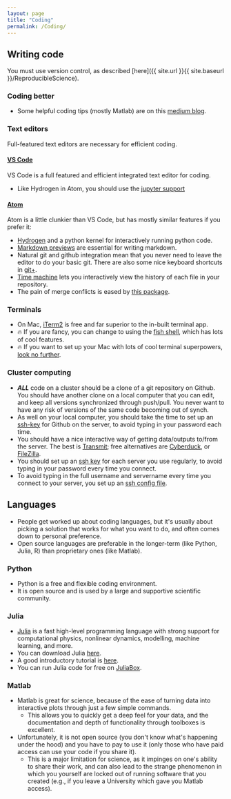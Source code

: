 ```yaml
---
layout: page
title: "Coding"
permalink: /Coding/
---
```


## Writing code

You must use version control, as described [here]({{ site.url }}{{ site.baseurl }}/ReproducibleScience).

### Coding better

- Some helpful coding tips (mostly Matlab) are on this [medium blog](https://medium.com/@neuraljojo).

### Text editors

Full-featured text editors are necessary for efficient coding.

#### [VS Code](https://code.visualstudio.com)

VS Code is a full featured and efficient integrated text editor for coding.

- Like Hydrogen in Atom, you should use the [jupyter support](https://code.visualstudio.com/docs/python/jupyter-support-py)

#### [Atom](https://atom.io/)

Atom is a little clunkier than VS Code, but has mostly similar features if you prefer it:

- [Hydrogen](https://nteract.gitbooks.io/hydrogen/) and a python kernel for interactively running python code.
- [Markdown previews](https://atom.io/packages/markdown-preview) are essential for writing markdown.
- Natural git and github integration mean that you never need to leave the editor to do your basic git. There are also some nice keyboard shortcuts in [git+](https://atom.io/packages/git-plus).
- [Time machine](https://atom.io/packages/git-time-machine) lets you interactively view the history of each file in your repository.
- The pain of merge conflicts is eased by [this package](https://atom.io/packages/merge-conflicts).

### Terminals

- On Mac, [iTerm2](https://iterm2.com/) is free and far superior to the in-built terminal app.
- :fire: If you are fancy, you can change to using the [fish shell](https://fishshell.com/), which has lots of cool features.
- :fire: If you want to set up your Mac with lots of cool terminal superpowers, [look no further](https://github.com/ghaiklor/iterm-fish-fisher-osx).

### Cluster computing

- ***ALL*** code on a cluster should be a clone of a git repository on Github.
  You should have another clone on a local computer that you can edit, and keep all versions synchronized through push/pull.
  You never want to have any risk of versions of the same code becoming out of synch.
- As well on your local computer, you should take the time to set up an [ssh-key](https://help.github.com/articles/generating-an-ssh-key/) for Github on the server, to avoid typing in your password each time.
- You should have a nice interactive way of getting data/outputs to/from the server.
  The best is [Transmit](https://panic.com/transmit/); free alternatives are [Cyberduck](https://cyberduck.io/), or [FileZilla](https://filezilla-project.org/).
- You should set up an [ssh key](https://www.digitalocean.com/community/tutorials/how-to-set-up-ssh-keys--2) for each server you use regularly, to avoid typing in your password every time you connect.
- To avoid typing in the full username and servername every time you connect to your server, you set up an [ssh config file](https://nerderati.com/2011/03/17/simplify-your-life-with-an-ssh-config-file/).

## Languages

- People get worked up about coding languages, but it's usually about picking a solution that works for what you want to do, and often comes down to personal preference.
- Open source languages are preferable in the longer-term (like Python, Julia, R) than proprietary ones (like Matlab).

### Python

- Python is a free and flexible coding environment.
- It is open source and is used by a large and supportive scientific community.

### Julia

- [Julia](https://github.com/JuliaLang/julia) is a fast high-level programming language with strong support for computational physics, nonlinear dynamics, modelling, machine learning, and more.
- You can download Julia [here](https://julialang.org/downloads/).
- A good introductory tutorial is [here](https://intersectaustralia.github.io/training/JULIA101/index).
- You can run Julia code for free on [JuliaBox](https://www.juliabox.com/).

### Matlab

- Matlab is great for science, because of the ease of turning data into interactive plots through just a few simple commands.
    - This allows you to quickly get a deep feel for your data, and the documentation and depth of functionality through toolboxes is excellent.
- Unfortunately, it is not open source (you don't know what's happening under the hood) and you have to pay to use it (only those who have paid access can use your code if you share it).
    - This is a major limitation for science, as it impinges on one's ability to share their work, and can also lead to the strange phenomenon in which you yourself are locked out of running software that you created (e.g., if you leave a University which gave you Matlab access).
